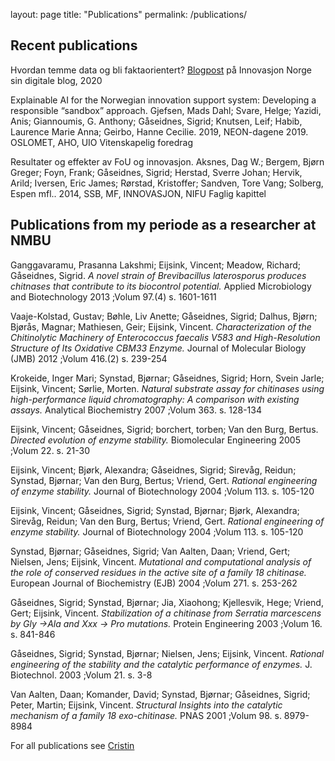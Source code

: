 layout: page
title: "Publications"
permalink: /publications/

## Recent publications

Hvordan temme data og bli faktaorientert? [Blogpost](https://www.innovasjonnorge.no/no/subsites/digIN/datadrevet-utvikling/hvordan-temme-data-og-bli-faktabasert/) på Innovasjon Norge sin digitale blog, 2020 

Explainable AI for the Norwegian innovation support system: Developing a responsible “sandbox” approach.
Gjefsen, Mads Dahl; Svare, Helge; Yazidi, Anis; Giannoumis, G. Anthony; Gåseidnes, Sigrid; Knutsen, Leif; Habib, Laurence Marie Anna; Geirbo, Hanne Cecilie. 2019, NEON-dagene 2019. OSLOMET, AHO, UIO
Vitenskapelig foredrag

Resultater og effekter av FoU og innovasjon.
Aksnes, Dag W.; Bergem, Bjørn Greger; Foyn, Frank; Gåseidnes, Sigrid; Herstad, Sverre Johan; Hervik, Arild; Iversen, Eric James; Rørstad, Kristoffer; Sandven, Tore Vang; Solberg, Espen mfl.. 2014, SSB, MF, INNOVASJON, NIFU
Faglig kapittel


## Publications from my periode as a researcher at NMBU

Ganggavaramu, Prasanna Lakshmi; Eijsink, Vincent; Meadow, Richard; Gåseidnes, Sigrid.
*A novel strain of Brevibacillus laterosporus produces chitnases that contribute to its biocontrol potential.* Applied Microbiology and Biotechnology 2013 ;Volum 97.(4) s. 1601-1611
 
Vaaje-Kolstad, Gustav; Bøhle, Liv Anette; Gåseidnes, Sigrid; Dalhus, Bjørn; Bjørås, Magnar; Mathiesen, Geir; Eijsink, Vincent.
*Characterization of the Chitinolytic Machinery of Enterococcus faecalis V583 and High-Resolution Structure of Its Oxidative CBM33 Enzyme.* Journal of Molecular Biology (JMB) 2012 ;Volum 416.(2) s. 239-254

Krokeide, Inger Mari; Synstad, Bjørnar; Gåseidnes, Sigrid; Horn, Svein Jarle; Eijsink, Vincent; Sørlie, Morten.
*Natural substrate assay for chitinases using high-performance liquid chromatography: A comparison with existing assays.* Analytical Biochemistry 2007 ;Volum 363. s. 128-134

Eijsink, Vincent; Gåseidnes, Sigrid; borchert, torben; Van den Burg, Bertus.
*Directed evolution of enzyme stability.* Biomolecular Engineering 2005 ;Volum 22. s. 21-30

Eijsink, Vincent; Bjørk, Alexandra; Gåseidnes, Sigrid; Sirevåg, Reidun; Synstad, Bjørnar; Van den Burg, Bertus; Vriend, Gert.
*Rational engineering of enzyme stability.* Journal of Biotechnology 2004 ;Volum 113. s. 105-120
  
Eijsink, Vincent; Gåseidnes, Sigrid; Synstad, Bjørnar; Bjørk, Alexandra; Sirevåg, Reidun; Van den Burg, Bertus; Vriend, Gert.
*Rational engineering of enzyme stability.* Journal of Biotechnology 2004 ;Volum 113. s. 105-120
 
Synstad, Bjørnar; Gåseidnes, Sigrid; Van Aalten, Daan; Vriend, Gert; Nielsen, Jens; Eijsink, Vincent.
*Mutational and computational analysis of the role of conserved residues in the active site of a family 18 chitinase.* European Journal of Biochemistry (EJB) 2004 ;Volum 271. s. 253-262

Gåseidnes, Sigrid; Synstad, Bjørnar; Jia, Xiaohong; Kjellesvik, Hege; Vriend, Gert; Eijsink, Vincent.
*Stabilization of a chitinase from Serratia marcescens by Gly ->Ala and Xxx -> Pro mutations.* Protein Engineering 2003 ;Volum 16. s. 841-846
 
Gåseidnes, Sigrid; Synstad, Bjørnar; Nielsen, Jens; Eijsink, Vincent.
*Rational engineering of the stability and the catalytic performance of enzymes.* J. Biotechnol. 2003 ;Volum 21. s. 3-8
 
Van Aalten, Daan; Komander, David; Synstad, Bjørnar; Gåseidnes, Sigrid; Peter, Martin; Eijsink, Vincent.
*Structural Insights into the catalytic mechanism of a family 18 exo-chitinase.* PNAS 2001 ;Volum 98. s. 8979-8984

For all publications see [Cristin](https://app.cristin.no/search.jsf?t=sigrid%20g%C3%A5seidnes)